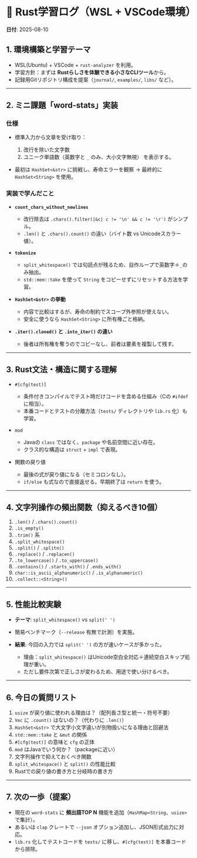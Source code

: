 # 📄 Rust学習ログ（WSL + VSCode環境）

**日付**: 2025-08-10

## 1. 環境構築と学習テーマ

* WSL(Ubuntu) + VSCode + `rust-analyzer` を利用。
* 学習方針：まずは **Rustらしさを体験できる小さなCLIツール**から。
* 記録用Gitリポジトリ構成を提案（`journal/`, `examples/`, `libs/` など）。

---

## 2. ミニ課題「word-stats」実装

### 仕様

* 標準入力から文章を受け取り：

  1. 改行を除いた文字数
  2. ユニーク単語数（英数字と `_` のみ、大小文字無視）
     を表示する。
* 最初は `HashSet<&str>` に挑戦し、寿命エラーを観察 → 最終的に `HashSet<String>` を使用。

### 実装で学んだこと

* **`count_chars_without_newlines`**

  * 改行除去は `.chars().filter(|&c| c != '\n' && c != '\r')` がシンプル。
  * `.len()` と `.chars().count()` の違い（バイト数 vs Unicodeスカラー値）。
* **`tokenize`**

  * `split_whitespace()` では句読点が残るため、自作ループで英数字＋`_`のみ抽出。
  * `std::mem::take` を使って `String` をコピーせずにリセットする方法を学習。
* **`HashSet<&str>` の挙動**

  * 内容で比較はするが、寿命の制約でスコープ外参照が使えない。
  * 安全に使うなら `HashSet<String>` に所有権ごと格納。
* **`.iter().cloned()` と `.into_iter()` の違い**

  * 後者は所有権を奪うのでコピーなし、前者は要素を複製して残す。

---

## 3. Rust文法・構造に関する理解

* `#[cfg(test)]`

  * 条件付きコンパイルでテスト時だけコードを含める仕組み（Cの `#ifdef` に相当）。
  * 本番コードとテストの分離方法（`tests/` ディレクトリや `lib.rs` 化）も学習。
* `mod`

  * Javaの `class` ではなく、`package` や名前空間に近い存在。
  * クラス的な構造は `struct` + `impl` で表現。
* 関数の戻り値

  * 最後の式が戻り値になる（セミコロンなし）。
  * `if/else` も式なので直接返せる。早期終了は `return` を使う。

---

## 4. 文字列操作の頻出関数（抑えるべき10個）

1. `.len()` / `.chars().count()`
2. `.is_empty()`
3. `.trim()` 系
4. `.split_whitespace()`
5. `.split()` / `.splitn()`
6. `.replace()` / `.replacen()`
7. `.to_lowercase()` / `.to_uppercase()`
8. `.contains()` / `.starts_with()` / `.ends_with()`
9. `char::is_ascii_alphanumeric()` / `.is_alphanumeric()`
10. `.collect::<String>()`

---

## 5. 性能比較実験

* **テーマ**: `split_whitespace()` vs `split(' ')`
* 簡易ベンチマーク（`--release` 有無で計測）を実施。
* **結果**: 今回の入力では `split(' ')` の方が速いケースが多かった。

  * 理由：`split_whitespace()` はUnicode空白全対応＋連続空白スキップ処理が重い。
  * ただし要件次第で正しさが変わるため、用途で使い分けるべき。

---

## 6. 今日の質問リスト

1. `usize` が戻り値に使われる理由は？（配列長さ型と統一・符号不要）
2. `Vec` に `.count()` はないの？（代わりに `.len()`）
3. `HashSet<&str>` で大文字小文字違いが別物扱いになる理由と回避法
4. `std::mem::take` と `&mut` の関係
5. `#[cfg(test)]` の意味と `cfg` の正体
6. `mod` はJavaでいう何か？（packageに近い）
7. 文字列操作で抑えておくべき関数
8. `split_whitespace()` と `split()` の性能比較
9. Rustでの戻り値の書き方と分岐時の書き方

---

## 7. 次の一歩（提案）

* 現在の `word-stats` に **頻出語TOP N** 機能を追加（`HashMap<String, usize>`で集計）。
* あるいは `clap` クレートで `--json` オプション追加し、JSON形式出力に対応。
* `lib.rs` 化してテストコードを `tests/` に移し、`#[cfg(test)]` を本番コードから排除。
